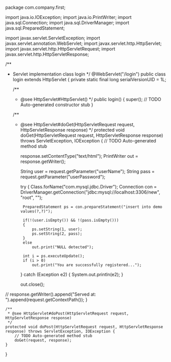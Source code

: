 package com.company.first;

import java.io.IOException;
import java.io.PrintWriter;
import java.sql.Connection;
import java.sql.DriverManager;
import java.sql.PreparedStatement; 

import javax.servlet.ServletException;
import javax.servlet.annotation.WebServlet;
import javax.servlet.http.HttpServlet;
import javax.servlet.http.HttpServletRequest;
import javax.servlet.http.HttpServletResponse;



/**
 * Servlet implementation class login
 */
@WebServlet("/login")
public class login extends HttpServlet {
	private static final long serialVersionUID = 1L;
       
    /**
     * @see HttpServlet#HttpServlet()
     */
    public login() {
        super();
        // TODO Auto-generated constructor stub
    }

	/**
	 * @see HttpServlet#doGet(HttpServletRequest request, HttpServletResponse response)
	 */
	protected void doGet(HttpServletRequest request, HttpServletResponse response) throws ServletException, IOException {
		// TODO Auto-generated method stub
		
		response.setContentType("text/html");
		PrintWriter out = response.getWriter();

		String user = request.getParameter("userName");
		String pass = request.getParameter("userPassword");


		try {
			Class.forName("com.mysql.jdbc.Driver");
			Connection con = DriverManager.getConnection("jdbc:mysql://localhost:3306/new", "root", "");

			PreparedStatement ps = con.prepareStatement("insert into demo values(?,?)");
			
			if(!(user.isEmpty()) && !(pass.isEmpty()))
			{
				ps.setString(1, user);
				ps.setString(2, pass);
			}
			else
				out.print("NULL detected");

			int i = ps.executeUpdate();
			if (i > 0)
				out.print("You are successfully registered...");
			
				

		} catch (Exception e2) {
			System.out.println(e2);
		}

		out.close();
		
//		response.getWriter().append("Served at: ").append(request.getContextPath());
	}

	/**
	 * @see HttpServlet#doPost(HttpServletRequest request, HttpServletResponse response)
	 */
	protected void doPost(HttpServletRequest request, HttpServletResponse response) throws ServletException, IOException {
		// TODO Auto-generated method stub
		doGet(request, response);
	}

}


